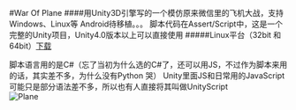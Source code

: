 #War Of Plane
####用Unity3D引擎写的一个模仿原来微信里的飞机大战，支持Windows、Linux等 Android待移植。。。
脚本代码在Assert/Script中，这是一个完整的Unity项目，Unity4.0版本以上可以直接使用
#####Linux平台（32bit 和 64bit）[下载](http://121.42.164.108/Silence/wp-content/uploads/2016/08/WarOfPlane.tar.gz)

脚本语言用的是C#（忘了当初为什么选的C#了，还可以用JS，不过作为脚本来用的话，其实差不多，为什么没有Python 哭）
Unity里面JS和日常用的JavaScript可能只是部分语法差不多，所以也有人直接将其叫做UnityScript<br>
![Plane](http://121.42.164.108/Silence/wp-content/uploads/2016/08/warofplane1.png)
